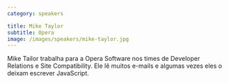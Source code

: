 ```yaml
---
category: speakers

title: Mike Taylor
subtitle: Opera
image: /images/speakers/mike-taylor.jpg
---
```

Mike Tailor trabalha para a Opera Software nos times de Developer Relations e Site Compatibility. Ele lê muitos e-mails e algumas vezes eles o deixam escrever JavaScript.